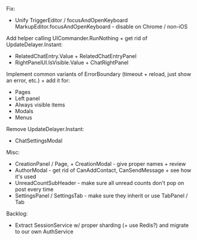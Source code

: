 Fix:
- Unify TriggerEditor / focusAndOpenKeyboard
  MarkupEditor.focusAndOpenKeyboard - disable on Chrome / non-iOS

Add helper calling UICommander.RunNothing + get rid of UpdateDelayer.Instant:
- RelatedChatEntry.Value + RelatedChatEntryPanel
- RightPanelUI.IsVisible.Value + ChatRightPanel

Implement common variants of ErrorBoundary (timeout + reload, just show an error, etc.) + add it for:
- Pages
- Left panel
- Always visible items
- Modals
- Menus

Remove UpdateDelayer.Instant:
- ChatSettingsModal

Misc:
- CreationPanel / Page, + CreationModal - give proper names + review
- AuthorModal - get rid of CanAddContact, CanSendMessage + see how it's used
- UnreadCountSubHeader - make sure all unread counts don't pop on post every time
- SettingsPanel / SettingsTab - make sure they inherit or use TabPanel / Tab

Backlog:
- Extract SessionService w/ proper sharding (+ use Redis?) and migrate to our own AuthService
